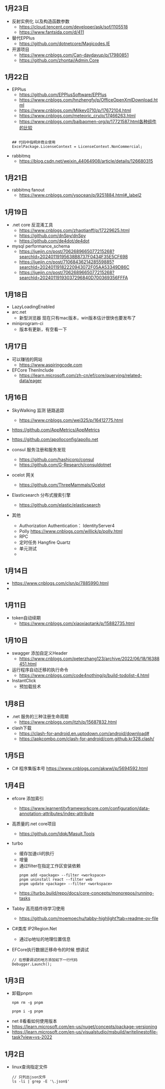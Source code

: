 ## 1月23日
- 反射实例化 以及构造函数参数
  - https://cloud.tencent.com/developer/ask/sof/1105518
  - https://www.fantsida.com/d/411
- 替代EPPlus
  - https://github.com/dotnetcore/Magicodes.IE
- 开源项目
  - https://www.cnblogs.com/Can-daydayup/p/17980851
  - https://github.com/zhontai/Admin.Core
## 1月22日
- EPPlus
  - https://github.com/EPPlusSoftware/EPPlus
  - https://www.cnblogs.com/hnzhengfy/p/OfficeOpenXmlDownload.html
  - https://www.cnblogs.com/Milkey0710/p/17672104.html
  - https://www.cnblogs.com/meteoric_cry/p/17466263.html
  - https://www.cnblogs.com/baibaomen-org/p/17721587.html各种组件的比较
  ```

  ## 代码中指明非商业使用
  ExcelPackage.LicenseContext = LicenseContext.NonCommercial;
  ```
- rabbitmq 
  - https://blog.csdn.net/weixin_44064908/article/details/126680315
## 1月21日
- rabbitmq fanout
  - https://www.cnblogs.com/ysocean/p/9251884.html#_label2
## 1月19日
- .net core 反混淆工具
  - https://www.cnblogs.com/zhaotianff/p/17229625.html
  - https://github.com/dnSpy/dnSpy
  - https://github.com/de4dot/de4dot
- mysql performance_schema
  -  https://juejin.cn/post/7062689665077215268?searchId=20240119195638B8737F0434F35E5CF698
  -  https://juejin.cn/post/7106843621428559885?searchId=20240119182220943072F05AA53349D86C
  -  https://juejin.cn/post/7062689665077215268?searchId=20240119193037296840D700369356FFFA
## 1月18日
- LazyLoadingEnabled 
- arc.net 
  - 新型浏览器 现在只有mac版本，win版本估计很快也要发布了
- miniprogram-ci 
  - 版本有更新，有空看一下
## 1月17日
- 可以赚钱的网站
  - https://www.aspiringcode.com
- EFCore ThenInclude
  - https://learn.microsoft.com/zh-cn/ef/core/querying/related-data/eager
## 1月16日
- SkyWalking 监测  链路追踪
  - https://www.cnblogs.com/wei325/p/16412775.html
- https://github.com/AppMetrics/AppMetrics
- https://github.com/apolloconfig/apollo.net
- consul 服务注册和服务发现
  - https://github.com/hashicorp/consul
  - https://github.com/G-Research/consuldotnet
- ocelot 网关
  - https://github.com/ThreeMammals/Ocelot
- Elasticsearch 分布式搜索引擎
  - https://github.com/elastic/elasticsearch
  
- 其他
  - Authorization  Authentication： IdentityServer4
  - Polly https://www.cnblogs.com/willick/p/polly.html
  - RPC
  - 定时任务 Hangfire Quartz
  - 单元测试
  - 
## 1月14日
- https://www.cnblogs.com/clsn/p/7885990.html
- 
## 1月11日
- token自动续期
  - https://www.cnblogs.com/xiaoxiaotank/p/15882735.html
## 1月10日
- swagger 添加自定义Header
  - https://www.cnblogs.com/peterzhang123/archive/2022/06/18/16388451.html
- 运行程序自动迁移的执行命令
  - https://www.cnblogs.com/code4nothing/p/build-todolist-4.html
- InstantClick
  - 预加载技术
## 1月8日
- .net 服务的三种注册生命周期 
  - https://www.cnblogs.com/itzh/p/15687832.html
- clash下载 
  - https://clash-for-android.en.uptodown.com/android/download#
  - https://apkcombo.com/clash-for-android/com.github.kr328.clash/
## 1月5日
- C# 程序集版本号 https://www.cnblogs.com/akwwl/p/5694592.html
## 1月4日
- efcore 添加索引
  - https://www.learnentityframeworkcore.com/configuration/data-annotation-attributes/index-attribute
- 高质量的.net core项目
  - https://github.com/ldqk/Masuit.Tools
- turbo 
  - 缓存加速cli的执行
  - 增量
  - 通过filter在指定工作区安装依赖
    ```
    pnpm add <package> --filter <workspace>
    pnpm uninstall react --filter web
    pnpm update <package> --filter <workspace>
    ```
  - https://turbo.build/repo/docs/core-concepts/monorepos/running-tasks
- Tabby 高亮插件待学习使用
  - https://github.com/moemoechu/tabby-highlight?tab=readme-ov-file

- C#类库 IP2Region.Net
  - 通过ip地址的地理位置信息
- EFCore执行数据迁移命令的时候 想调试
  ```
  // 在想要调试的地方添加如下一行代码
  Debugger.Launch();
  ```
## 1月3日
- 卸载pnpm
  ```
  npm rm -g pnpm
  
  pnpm i -g pnpm
  ```
- net 8看看如何使用版本
 - https://learn.microsoft.com/en-us/nuget/concepts/package-versioning
 - https://learn.microsoft.com/en-us/visualstudio/msbuild/writelinestofile-task?view=vs-2022
## 1月2日
- linux查询指定文件
  ```
  // 只列出json文件
  ls -li | grep -E '\.json$'
  ```


